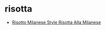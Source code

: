 # risotta

 * [Risotto Milanese Style Risotta Alla Milanese](../../index/r/risotto-milanese-style-risotta-alla-milanese-51112210.json)
